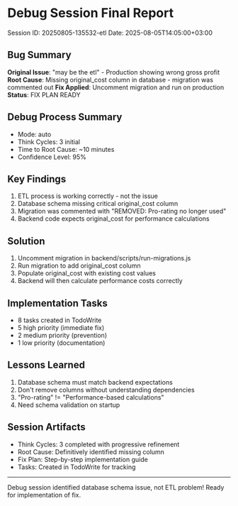 # Debug Session Final Report
Session ID: 20250805-135532-etl
Date: 2025-08-05T14:05:00+03:00

## Bug Summary
**Original Issue**: "may be the etl" - Production showing wrong gross profit
**Root Cause**: Missing original_cost column in database - migration was commented out
**Fix Applied**: Uncomment migration and run on production
**Status**: FIX PLAN READY

## Debug Process Summary
- Mode: auto
- Think Cycles: 3 initial
- Time to Root Cause: ~10 minutes
- Confidence Level: 95%

## Key Findings
1. ETL process is working correctly - not the issue
2. Database schema missing critical original_cost column
3. Migration was commented with "REMOVED: Pro-rating no longer used"
4. Backend code expects original_cost for performance calculations

## Solution
1. Uncomment migration in backend/scripts/run-migrations.js
2. Run migration to add original_cost column
3. Populate original_cost with existing cost values
4. Backend will then calculate performance costs correctly

## Implementation Tasks
- 8 tasks created in TodoWrite
- 5 high priority (immediate fix)
- 2 medium priority (prevention)
- 1 low priority (documentation)

## Lessons Learned
1. Database schema must match backend expectations
2. Don't remove columns without understanding dependencies
3. "Pro-rating" != "Performance-based calculations"
4. Need schema validation on startup

## Session Artifacts
- Think Cycles: 3 completed with progressive refinement
- Root Cause: Definitively identified missing column
- Fix Plan: Step-by-step implementation guide
- Tasks: Created in TodoWrite for tracking

---
Debug session identified database schema issue, not ETL problem!
Ready for implementation of fix.